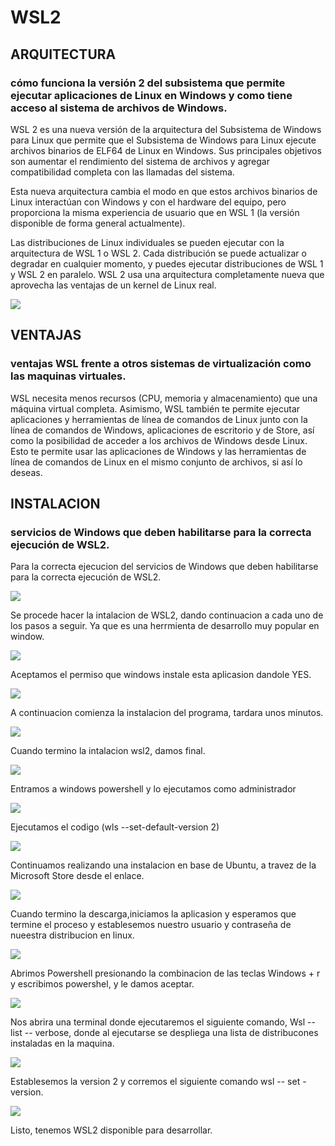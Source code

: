 # WSL2
## ARQUITECTURA

###  cómo funciona la versión 2 del subsistema que permite ejecutar aplicaciones de Linux en Windows y como tiene acceso al sistema de archivos de Windows.

WSL 2 es una nueva versión de la arquitectura del Subsistema de Windows para Linux que permite que el Subsistema de Windows para Linux ejecute archivos binarios de ELF64 de Linux en Windows. Sus principales objetivos son aumentar el rendimiento del sistema de archivos y agregar compatibilidad completa con las llamadas del sistema.

Esta nueva arquitectura cambia el modo en que estos archivos binarios de Linux interactúan con Windows y con el hardware del equipo, pero proporciona la misma experiencia de usuario que en WSL 1 (la versión disponible de forma general actualmente).

Las distribuciones de Linux individuales se pueden ejecutar con la arquitectura de WSL 1 o WSL 2. Cada distribución se puede actualizar o degradar en cualquier momento, y puedes ejecutar distribuciones de WSL 1 y WSL 2 en paralelo. WSL 2 usa una arquitectura completamente nueva que aprovecha las ventajas de un kernel de Linux real.

![](imagen.png)

## VENTAJAS

### ventajas WSL frente a otros sistemas de virtualización como las maquinas virtuales. 

WSL necesita menos recursos (CPU, memoria y almacenamiento) que una máquina virtual completa. Asimismo, WSL también te permite ejecutar aplicaciones y herramientas de línea de comandos de Linux junto con la línea de comandos de Windows, aplicaciones de escritorio y de Store, así como la posibilidad de acceder a los archivos de Windows desde Linux. Esto te permite usar las aplicaciones de Windows y las herramientas de línea de comandos de Linux en el mismo conjunto de archivos, si así lo deseas.

## INSTALACION

### servicios de Windows que deben habilitarse para la correcta ejecución de WSL2.

Para la correcta ejecucion del servicios de Windows que deben habilitarse para la correcta ejecución de WSL2.


![](/ima/1.PNG)

Se procede hacer la intalacion de WSL2, dando continuacion a cada uno de los pasos a seguir. Ya que es una herrmienta de desarrollo muy popular en window.


![](/ima/3.PNG.jpg)

Aceptamos el permiso que  windows instale esta aplicasion dandole YES.

![](/ima/4.PNG.jpg)

A continuacion comienza la instalacion del programa, tardara unos minutos.

![](/ima/5.PNG.jpg)

Cuando termino la intalacion wsl2, damos final.

![](/ima/6.PNG.jpg)

Entramos a windows powershell y lo ejecutamos como administrador

![](/ima/7.PNG.jpg)

Ejecutamos el codigo (wls --set-default-version 2)

![](/ima/8.png.jpg)

Continuamos realizando una instalacion en base de Ubuntu, a travez de la Microsoft Store desde el enlace.


![](/ima/9.png.jpg)

Cuando termino la descarga,iniciamos la aplicasion y esperamos que termine el proceso y establesemos nuestro usuario y contraseña de nueestra distribucion en linux.


![](/ima/10.png.jpg)


Abrimos Powershell presionando la combinacion de las teclas Windows + r y escribimos powershel, y le damos aceptar.


![](/ima/11.png.jpg)

Nos abrira una terminal donde ejecutaremos el siguiente comando, Wsl -- list -- verbose, donde al ejecutarse se despliega una lista de distribucones instaladas en la maquina.


![](/ima/12.png.jpg)

Establesemos la version 2 y corremos el siguiente comando  wsl -- set - version.


![](/ima/13.png.jpg)

Listo, tenemos WSL2  disponible para desarrollar.

